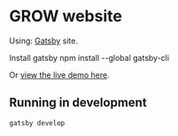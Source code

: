 # GROW website

Using: 
[Gatsby](https://www.gatsbyjs.org/) site.

Install gatsby npm install --global gatsby-cli 

Or [view the live demo here](https://gatsby-starter-hello-world-demo.netlify.com/).

## Running in development
`gatsby develop`
